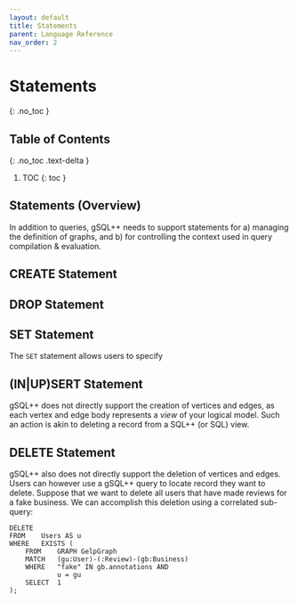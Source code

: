 ```yaml
---
layout: default
title: Statements
parent: Language Reference
nav_order: 2
---
```


# Statements
{: .no_toc }

## Table of Contents
{: .no_toc .text-delta } 

1. TOC
{: toc }

## Statements (Overview)

In addition to queries, gSQL++ needs to support statements for a) managing the definition of graphs, and b) for controlling the context used in query compilation & evaluation.

## CREATE Statement

## DROP Statement

## SET Statement

The `SET` statement allows users to specify 

## (IN|UP)SERT Statement

gSQL++ does not directly support the creation of vertices and edges, as each vertex and edge body represents a _view_ of your logical model.
Such an action is akin to deleting a record from a SQL++ (or SQL) view.

## DELETE Statement

gSQL++ also does not directly support the deletion of vertices and edges.
Users can however use a gSQL++ query to locate record they want to delete.
Suppose that we want to delete all users that have made reviews for a fake business.
We can accomplish this deletion using a correlated sub-query:

```
DELETE
FROM    Users AS u
WHERE   EXISTS (
    FROM    GRAPH GelpGraph
    MATCH   (gu:User)-(:Review)-(gb:Business)
    WHERE   "fake" IN gb.annotations AND
            u = gu
    SELECT  1
);
```
